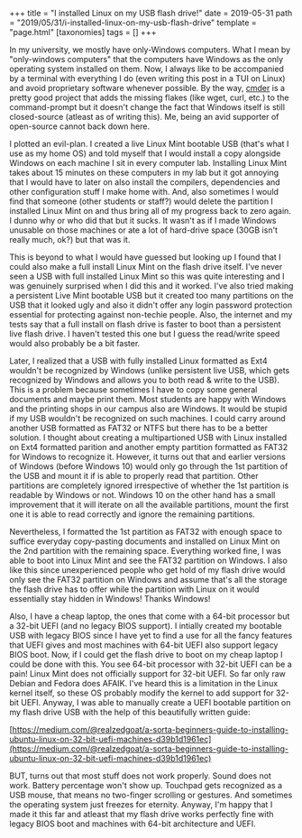 +++
title = "I installed Linux on my USB flash drive!"
date = 2019-05-31
path = "2019/05/31/i-installed-linux-on-my-usb-flash-drive"
template = "page.html"
[taxonomies]
tags = []
+++

In my university, we mostly have only-Windows computers. What I mean by "only-windows computers" that the computers
have Windows as the only operating system installed on them. Now, I always like to be accompanied by a terminal
with everything I do (even writing this post in a TUI on Linux) and avoid proprietary software whenever possible.
By the way, [cmder](https://github.com/cmderdev/cmder) is a pretty good project that adds the missing flakes (like
wget, curl, etc.) to the command-prompt but it doesn't change the fact that Windows itself is still closed-source
(atleast as of writing this). Me, being an avid supporter of open-source cannot back down here.

I plotted an evil-plan. I created a live Linux Mint bootable USB (that's what I use as my home OS) and told myself
that I would install a copy alongside Windows on each machine I sit in every computer lab. Installing Linux Mint
takes about 15 minutes on these computers in my lab but it got annoying that I would have to later on also
install the compilers, dependencies and other configuration stuff I make home with. And, also sometimes I would
find that someone (other students or staff?) would delete the partition I installed Linux Mint on and thus bring all of
my progress back to zero again. I dunno why or who did that but it sucks. It wasn't as if I made Windows unusable on
those machines or ate a lot of hard-drive space (30GB isn't really much, ok?) but that was it.

This is beyond to what I would have guessed but looking up I found that I could also make a full install Linux Mint
on the flash drive itself. I've never seen a USB with full installed Linux Mint so this was quite interesting and
I was genuinely surprised when I did this and it worked. I've also tried making a persistent Live Mint bootable
USB but it created too many partitions on the USB that it looked ugly and also it didn't offer any login password
protection essential for protecting against non-techie people. Also, the internet and my tests say that
a full install on flash drive is faster to boot than a persistent live flash drive. I haven't tested this one
but I guess the read/write speed would also probably be a bit faster.

Later, I realized that a USB with fully installed Linux formatted as Ext4 wouldn't be recognized by Windows
(unlike persistent live USB, which gets recognized by Windows and allows you to both read & write to the USB). This is a
problem because sometimes I have to copy some general documents and maybe print them. Most students are happy
with Windows and the printing shops in our campus also are Windows. It would be stupid if my USB wouldn't be
recognized on such machines. I could carry around another USB formatted as FAT32 or NTFS but there has to be a
better solution. I thought about creating a multipartioned USB with Linux installed on Ext4 formatted parition
and another empty partition formatted as FAT32 for Windows to recognize it. However, it turns out that and earlier
versions of Windows (before Windows 10) would only go through the 1st partition of the USB and mount it if is able
to properly read that partition. Other partitions are completely ignored irrespective of whether the 1st partition
is readable by Windows or not. Windows 10 on the other hand has a small improvement that it will iterate on all
the available partitions, mount the first one it is able to read correctly and ignore the remaining partitions.

Nevertheless, I formatted the 1st partition as FAT32 with enough space to suffice everyday copy-pasting documents
and installed on Linux Mint on the 2nd partition with the remaining space. Everything worked fine, I was able to boot
into Linux Mint and see the FAT32 partition on Windows. I also like this since unexperienced people who get hold
of my flash drive would only see the FAT32 partition on Windows and assume that's all the storage the flash drive
has to offer while the partition with Linux on it would essentially stay hidden in Windows! Thanks Windows!

Also, I have a cheap laptop, the ones that come with a 64-bit processor but a 32-bit UEFI (and no legacy BIOS support).
I intially created my bootable USB with legacy BIOS since I have yet to find a use for all the fancy features that
UEFI gives and most machines with 64-bit UEFI also support legacy BIOS boot. Now, if I could get the flash drive to
boot on my cheap laptop I could be done with this. You see 64-bit processor with 32-bit UEFI can be a pain! Linux
Mint does not officially support for 32-bit UEFI. So far only raw Debian and Fedora does AFAIK. I've heard this is a
limitation in the Linux kernel itself, so these OS probably modify the kernel to add support for 32-bit UEFI. Anyway,
I was able to manually create a UEFI bootable partition on my flash drive USB with the help of this beautifully written guide:

[https://medium.com/@realzedgoat/a-sorta-beginners-guide-to-installing-ubuntu-linux-on-32-bit-uefi-machines-d39b1d1961ec](https://medium.com/@realzedgoat/a-sorta-beginners-guide-to-installing-ubuntu-linux-on-32-bit-uefi-machines-d39b1d1961ec)

BUT, turns out that most stuff does not work properly. Sound does not work. Battery percentage won't show up.
Touchpad gets recognized as a USB mouse, that means no two-finger scrolling or gestures. And sometimes the operating
system just freezes for eternity. Anyway, I'm happy that I made it this far and atleast that my flash drive works perfectly
fine with legacy BIOS boot and machines with 64-bit architecture and UEFI.
